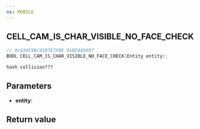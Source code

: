 ```yaml
---
ns: MOBILE
---
```

## CELL_CAM_IS_CHAR_VISIBLE_NO_FACE_CHECK

```c
// 0x439E9BC95B7E7FBE 0xBEA88097
BOOL CELL_CAM_IS_CHAR_VISIBLE_NO_FACE_CHECK(Entity entity);
```

```
hash collision???  
```

## Parameters
* **entity**: 

## Return value

